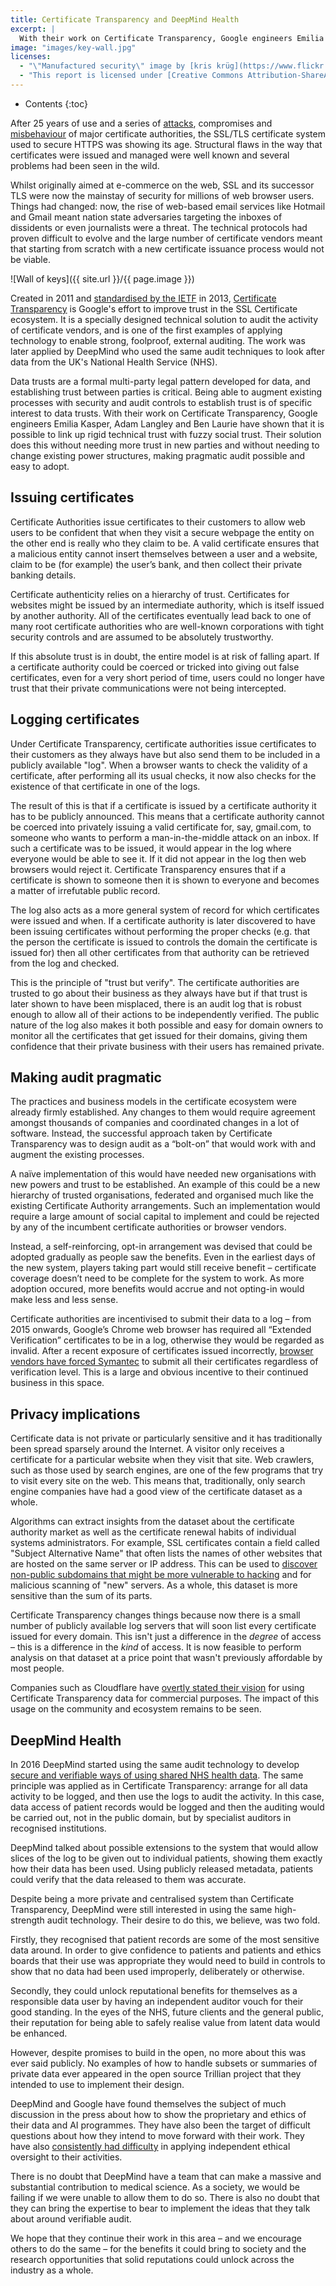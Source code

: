 ```yaml
---
title: Certificate Transparency and DeepMind Health
excerpt: |
  With their work on Certificate Transparency, Google engineers Emilia Kasper, Adam Langley and Ben Laurie have shown that it is possible to link rigid technical trust with fuzzy social trust. Their solution does this without needing more trust in new parties and without needing to change existing power structures, making pragmatic audit possible and easy to adopt.
image: "images/key-wall.jpg"
licenses:
  - "\"Manufactured security\" image by [kris krüg](https://www.flickr.com/photos/kk) used under [CC-BY-SA 2.0](https://creativecommons.org/licenses/by-sa/2.0)."
  - "This report is licensed under [Creative Commons Attribution-ShareAlike 4.0 International](https://creativecommons.org/licenses/by-sa/4.0/)."
---
```

* Contents
{:toc}

After 25 years of use and a series of [attacks](https://threatpost.com/final-report-diginotar-hack-shows-total-compromise-ca-servers-103112/77170/), compromises and [misbehaviour](https://security.googleblog.com/2016/10/distrusting-wosign-and-startcom.html) of major certificate authorities, the SSL/TLS certificate system used to secure HTTPS was showing its age. Structural flaws in the way that certificates were issued and managed were well known and several problems had been seen in the wild.

Whilst originally aimed at e-commerce on the web, SSL and its successor TLS were now the mainstay of security for millions of web browser users. Things had changed: now, the rise of web-based email services like Hotmail and Gmail meant nation state adversaries targeting the inboxes of dissidents or even journalists were a threat. The technical protocols had proven difficult to evolve and the large number of certificate vendors meant that starting from scratch with a new certificate issuance process would not be viable.

![Wall of keys]({{ site.url }}/{{ page.image }})

Created in 2011 and [standardised by the IETF](https://tools.ietf.org/html/rfc6962) in 2013, [Certificate Transparency](https://www.certificate-transparency.org/) is Google's effort to improve trust in the SSL Certificate ecosystem. It is a specially designed technical solution to audit the activity of certificate vendors, and is one of the first examples of applying technology to enable strong, foolproof, external auditing. The work was later applied by DeepMind who used the same audit techniques to look after data from the UK's National Health Service (NHS).

Data trusts are a formal multi-party legal pattern developed for data, and establishing trust between parties is critical. Being able to augment existing processes with security and audit controls to establish trust is of specific interest to data trusts. With their work on Certificate Transparency, Google engineers Emilia Kasper, Adam Langley and Ben Laurie have shown that it is possible to link up rigid technical trust with fuzzy social trust. Their solution does this without needing more trust in new parties and without needing to change existing power structures, making pragmatic audit possible and easy to adopt.

## Issuing certificates

Certificate Authorities issue certificates to their customers to allow web users to be confident that when they visit a secure webpage the entity on the other end is really who they claim to be. A valid certificate ensures that a malicious entity cannot insert themselves between a user and a website, claim to be (for example) the user’s bank, and then collect their private banking details.

Certificate authenticity relies on a hierarchy of trust. Certificates for websites might be issued by an intermediate authority, which is itself issued by another authority. All of the certificates eventually lead back to one of many root certificate authorities who are well-known corporations with tight security controls and are assumed to be absolutely trustworthy.

If this absolute trust is in doubt, the entire model is at risk of falling apart. If a certificate authority could be coerced or tricked into giving out false certificates, even for a very short period of time, users could no longer have trust that their private communications were not being intercepted.

## Logging certificates

Under Certificate Transparency, certificate authorities issue certificates to their customers as they always have but also send them to be included in a publicly available "log". When a browser wants to check the validity of a certificate, after performing all its usual checks, it now also checks for the existence of that certificate in one of the logs.

The result of this is that if a certificate is issued by a certificate authority it has to be publicly announced. This means that a certificate authority cannot be coerced into privately issuing a valid certificate for, say, gmail.com, to someone who wants to perform a man-in-the-middle attack on an inbox. If such a certificate was to be issued, it would appear in the log where everyone would be able to see it. If it did not appear in the log then web browsers would reject it. Certificate Transparency ensures that if a certificate is shown to someone then it is shown to everyone and becomes a matter of irrefutable public record.

The log also acts as a more general system of record for which certificates were issued and when. If a certificate authority is later discovered to have been issuing certificates without performing the proper checks (e.g. that the person the certificate is issued to controls the domain the certificate is issued for) then all other certificates from that authority can be retrieved from the log and checked.

This is the principle of "trust but verify". The certificate authorities are trusted to go about their business as they always have but if that trust is later shown to have been misplaced, there is an audit log that is robust enough to allow all of their actions to be independently verified. The public nature of the log also makes it both possible and easy for domain owners to monitor all the certificates that get issued for their domains, giving them confidence that their private business with their users has remained private.

## Making audit pragmatic

The practices and business models in the certificate ecosystem were already firmly established. Any changes to them would require agreement amongst thousands of companies and coordinated changes in a lot of software. Instead, the successful approach taken by Certificate Transparency was to design audit as a “bolt-on” that would work with and augment the existing processes.

A naïve implementation of this would have needed new organisations with new powers and trust to be established. An example of this could be a new hierarchy of trusted organisations, federated and organised much like the existing Certificate Authority arrangements. Such an implementation would require a large amount of social capital to implement and could be rejected by any of the incumbent certificate authorities or browser vendors.

Instead, a self-reinforcing, opt-in arrangement was devised that could be adopted gradually as people saw the benefits. Even in the earliest days of the new system, players taking part would still receive benefit – certificate coverage doesn’t need to be complete for the system to work. As more adoption occured, more benefits would accrue and not opting-in would make less and less sense.

Certificate authorities are incentivised to submit their data to a log – from 2015 onwards, Google’s Chrome web browser has required all “Extended Verification” certificates to be in a log, otherwise they would be regarded as invalid. After a recent exposure of certificates issued incorrectly, [browser vendors have forced Symantec](https://www.bankinfosecurity.com/google-outlines-plan-to-reject-symantecs-digital-certificates-a-9795) to submit all their certificates regardless of verification level. This is a large and obvious incentive to their continued business in this space.

## Privacy implications

Certificate data is not private or particularly sensitive and it has traditionally been spread sparsely around the Internet. A visitor only receives a certificate for a particular website when they visit that site. Web crawlers, such as those used by search engines, are one of the few programs that try to visit every site on the web. This means that, traditionally, only search engine companies have had a good view of the certificate dataset as a whole.

Algorithms can extract insights from the dataset about the certificate authority market as well as the certificate renewal habits of individual systems administrators. For example, SSL certificates contain a field called "Subject Alternative Name" that often lists the names of other websites that are hosted on the same server or IP address. This can be used to [discover non-public subdomains that might be more vulnerable to hacking](https://arxiv.org/pdf/1809.08325) and for malicious scanning of "new" servers. As a whole, this dataset is more sensitive than the sum of its parts.

Certificate Transparency changes things because now there is a small number of publicly available log servers that will soon list every certificate issued for every domain. This isn't just a difference in the *degree* of access – this is a difference in the *kind* of access. It is now feasible to perform analysis on that dataset at a price point that wasn't previously affordable by most people.

Companies such as Cloudflare have [overtly stated their vision](https://ct.cloudflare.com/about) for using Certificate Transparency data for commercial purposes. The impact of this usage on the community and ecosystem remains to be seen.

## DeepMind Health

In 2016 DeepMind started using the same audit technology to develop [secure and verifiable ways of using shared NHS health data](https://deepmind.com/blog/trust-confidence-verifiable-data-audit/). The same principle was applied as in Certificate Transparency: arrange for all data activity to be logged, and then use the logs to audit the activity. In this case, data access of patient records would be logged and then the auditing would be carried out, not in the public domain, but by specialist auditors in recognised institutions.

DeepMind talked about possible extensions to the system that would allow slices of the log to be given out to individual patients, showing them exactly how their data has been used. Using publicly released metadata, patients could verify that the data released to them was accurate.

Despite being a more private and centralised system than Certificate Transparency, DeepMind were still interested in using the same high-strength audit technology. Their desire to do this, we believe, was two fold.

Firstly, they recognised that patient records are some of the most sensitive data around. In order to give confidence to patients and patients and ethics boards that their use was appropriate they would need to build in controls to show that no data had been used improperly, deliberately or otherwise.

Secondly, they could unlock reputational benefits for themselves as a responsible data user by having an independent auditor vouch for their good standing. In the eyes of the NHS, future clients and the general public, their reputation for being able to safely realise value from latent data would be enhanced.

However, despite promises to build in the open, no more about this was ever said publicly. No examples of how to handle subsets or summaries of private data ever appeared in the open source Trillian project that they intended to use to implement their design.

DeepMind and Google have found themselves the subject of much discussion in the press about how to show the proprietary and ethics of their data and AI programmes. They have also been the target of difficult questions about how they intend to move forward with their work. They have also [consistently had difficulty](https://www.theverge.com/2019/4/4/18296113/google-ai-ethics-board-ends-controversy-kay-coles-james-heritage-foundation) in applying independent ethical oversight to their activities.

There is no doubt that DeepMind have a team that can make a massive and substantial contribution to medical science. As a society, we would be failing if we were unable to allow them to do so. There is also no doubt that they can bring the expertise to bear to implement the ideas that they talk about around verifiable audit.

We hope that they continue their work in this area – and we encourage others to do the same – for the benefits it could bring to society and the research opportunities that solid reputations could unlock across the industry as a whole.
